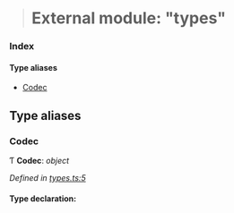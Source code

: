> # External module: "types"

### Index

#### Type aliases

* [Codec](_types_.md#codec)

## Type aliases

###  Codec

Ƭ **Codec**: *object*

*Defined in [types.ts:5](https://github.com/polkadot-js/common/blob/e5ab357/packages/trie-codec/src/types.ts#L5)*

#### Type declaration: